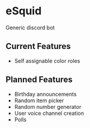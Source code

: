 # eSquid
Generic discord bot

## Current Features
- Self assignable color roles

## Planned Features
- Birthday announcements
- Random item picker
- Random number generator
- User voice channel creation
- Polls
